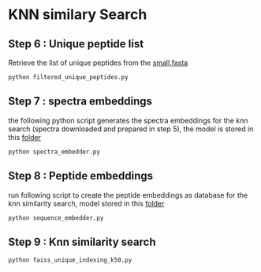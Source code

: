 # KNN similary Search

## Step 6 : Unique peptide list
Retrieve the list of unique peptides from the [small.fasta](https://owncloud.hpi.de/s/fa0aV3lp4Mu8Upq)
```
python filtered_unique_peptides.py
```

## Step 7 : spectra embeddings
the following python script generates the spectra embeddings for the knn search (spectra downloaded and prepared in step 5), the model is stored in this [folder](https://github.com/jiahao95/project_lab-ss2020/tree/master/Deep%20learning/_model_relu_32)
```
python spectra_embedder.py
```

## Step 8 : Peptide embeddings
run following script to create the peptide embeddings as database for the knn similarity search, model stored in this [folder](https://github.com/jiahao95/project_lab-ss2020/tree/master/Deep%20learning/_model_relu_32)
```
python sequence_embedder.py
```

## Step 9 : Knn similarity search
```
python faiss_unique_indexing_k50.py
```
